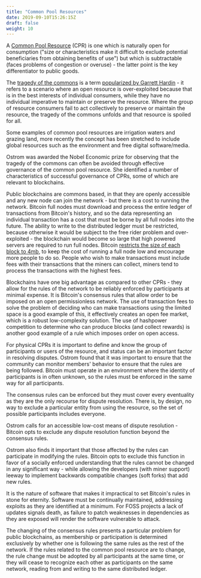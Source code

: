 ```yaml
---
title: "Common Pool Resources"
date: 2019-09-10T15:26:15Z
draft: false
weight: 10
---
```


A [Common Pool Resource](https://en.wikipedia.org/wiki/Common-pool_resource) (CPR) is one which is naturally open for consumption ("size or characteristics make it difficult to exclude potential beneficiaries from obtaining benefits of use") but which is subtractable (faces problems of congestion or overuse) - the latter point is the key differentiator to public goods. 

The [tragedy of the commons](https://en.wikipedia.org/wiki/Tragedy_of_the_commons) is a term [popularized by Garrett Hardin](http://science.sciencemag.org/content/sci/162/3859/1243.full.pdf) - it refers to a scenario where an open resource is over-exploited because that is in the best interests of individual consumers, while they have no individual imperative to maintain or preserve the resource. Where the group of resource consumers fail to act collectively to preserve or maintain the resource, the tragedy of the commons unfolds and that resource is spoiled for all.

Some examples of common pool resources are irrigation waters and grazing land, more recently the concept has been stretched to include global resources such as the environment and free digital software/media.

Ostrom was awarded the Nobel Economic prize for observing that the tragedy of the commons can often be avoided through effective governance of the common pool resource. She identified a number of characteristics of successful governance of CPRs, some of which are relevant to blockchains.

Public blockchains are commons based, in that they are openly accessible and any new node can join the network - but there is a cost to running the network. Bitcoin full nodes must download and process the entire ledger of transactions from Bitcoin's history, and so the data representing an individual transaction has a cost that must be borne by all full nodes into the future. The ability to write to the distributed ledger must be restricted, because otherwise it would be subject to the free rider problem and over-exploited - the blockchain would become so large that high powered servers are required to run full nodes. Bitcoin [restricts the size of each block to 4mb](https://medium.com/@jimmysong/understanding-SegWit-block-size-fd901b87c9d4), to keep the cost of running a full node low and encourage more people to do so. People who wish to make transactions must include fees with their transactions that the miners can collect, miners tend to process the transactions with the highest fees.

Blockchains have one big advantage as compared to other CPRs - they allow for the rules of the network to be reliably enforced by participants at minimal expense. It is Bitcoin's consensus rules that allow order to be imposed on an open permissionless network. The use of transaction fees to solve the problem of deciding who can make transactions using the limited space is a good example of this, it effectively creates an open fee market, which is a robust low-complexity solution. The use of hashpower competition to determine who can produce blocks (and collect rewards) is another good example of a rule which imposes order on open access.

For physical CPRs it is important to define and know the group of participants or users of the resource, and status can be an important factor in resolving disputes. Ostrom found that it was important to ensure that the community can monitor members' behavior to ensure that the rules are being followed. Bitcoin must operate in an environment where the identity of participants is in often unknown, so the rules must be enforced in the same way for all participants.

The consensus rules can be enforced but they must cover every eventuality as they are the only recourse for dispute resolution. There is, by design, no way to exclude a particular entity from using the resource, so the set of possible participants includes everyone. 

Ostrom calls for an accessible low-cost means of dispute resolution - Bitcoin opts to exclude any dispute resolution function beyond the consensus rules.

Ostrom also finds it important that those affected by the rules can participate in modifying the rules. Bitcoin opts to exclude this function in favor of a socially enforced understanding that the rules cannot be changed in any significant way - while allowing the developers (with miner support) leeway to implement backwards compatible changes (soft forks) that add new rules. 

It is the nature of software that makes it impractical to set Bitcoin's rules in stone for eternity. Software must be continually maintained, addressing exploits as they are identified at a minimum. For FOSS projects a lack of updates signals death, as failure to patch weaknesses in dependencies as they are exposed will render the software vulnerable to attack.

The changing of the consensus rules presents a particular problem for public blockchains, as membership or participation is determined exclusively by whether one is following the same rules as the rest of the network. If the rules related to the common pool resource are to change, the rule change must be adopted by all participants at the same time, or they will cease to recognize each other as participants on the same network, reading from and writing to the same distributed ledger.